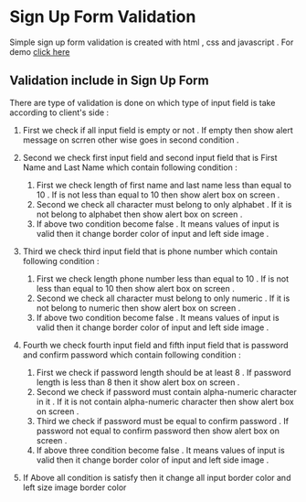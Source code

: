 # Sign Up Form Validation
Simple sign up form validation is created with html , css and javascript . For demo [click here](https://basic-sign-up-form-valiation-checker.netlify.app/)
## Validation include in Sign Up Form
There are type of validation is done on which type of input field is take according to client's side : 
1. First we check if all input field is empty or not . If empty then show alert message on scrren other wise goes in second condition .

2. Second we check first input field and second input field that is First Name and Last Name which contain following condition : 

   1. First we check length of first name and last name less than equal to 10 . If is not less than equal to 10 then show  alert box on screen . 
   2. Second we check all character must belong to only alphabet . If it is not belong to alphabet then show alert box on screen .
   3. If above two condition become false . It means values of input is valid then it change border color of input and left side image .

3. Third we check third input field that is phone number which contain following condition :

   1. First we check length phone number less than equal to 10 . If is not less than equal to 10 then show  alert box on screen .  
   2. Second we check all character must belong to only numeric . If it is not belong to numeric then show alert box on screen .
   3. If above two condition become false . It means values of input is valid then it change border color of input and left side image .

4. Fourth we check fourth input field and fifth input field that is password and confirm password which contain following condition :

   1. First we check if password length should be at least 8 . If password length is less than 8 then it show alert box on screen .
   2. Second we check if password must contain alpha-numeric character in it . If it is not contain alpha-numeric character then show alert box on screen .
   3. Third we check if password must be equal to confirm password . If password not equal to confirm password then show alert box on screen .
   4. If above three condition become false . It means values of input is valid then it change border color of input and left side image .

5. If Above all condition is satisfy then it change all input border color and left size image border color
